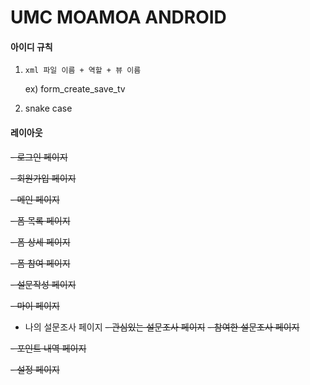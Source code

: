 # UMC MOAMOA ANDROID
#### 아이디 규칙
1. `xml 파일 이름 + 역할 + 뷰 이름`

    ex) form_create_save_tv
2. snake case


#### 레이아웃
~~- 로그인 페이지~~

~~- 회원가입 페이지~~

~~- 메인 페이지~~

~~- 폼 목록 페이지~~

~~- 폼 상세 페이지~~

~~- 폼 참여 페이지~~

~~- 설문작성 페이지~~

~~- 마이 페이지~~

- 나의 설문조사 페이지
~~- 관심있는 설문조사 페이지~~
~~- 참여한 설문조사 페이지~~

~~- 포인트 내역 페이지~~

~~- 설정 페이지~~
